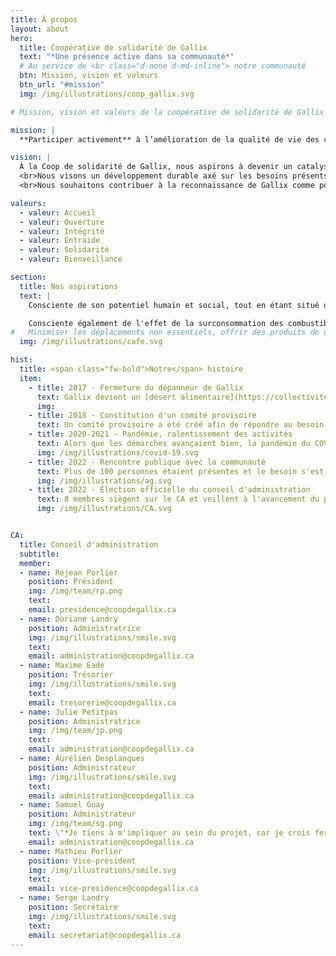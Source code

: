 ```yaml
---
title: À propos
layout: about
hero:
  title: Coopérative de solidarité de Gallix
  text: "*Une présence active dans sa communauté*"
  # Au service de <br class="d-none d-md-inline"> notre communauté
  btn: Mission, vision et valeurs
  btn_url: "#mission"
  img: /img/illustrations/coop_gallix.svg

# Mission, vision et valeurs de la coopérative de solidarité de Gallix

mission: |
  **Participer activement** à l’amélioration de la qualité de vie des citoyens et citoyennes de Gallix en assurant l’accès aux biens et services de première nécessité. <br> **Favoriser** les rencontres et participer au rayonnement de Gallix par l’accueil et la promotion des produits, activités et talents locaux. <br> **Développer** les sentiments de fierté et d’appartenance.

vision: |
  À la Coop de solidarité de Gallix, nous aspirons à devenir un catalyseur du développement socio-économique du secteur Gallix.
  <br>Nous visons un développement durable axé sur les besoins présents et futurs de la communauté, continuellement à la recherche d’amélioration.
  <br>Nous souhaitons contribuer à la reconnaissance de Gallix comme point d’intérêt incontournable pour le tourisme et les amateurs et amatrices de plein air.

valeurs:
  - valeur: Accueil
  - valeur: Ouverture
  - valeur: Intégrité
  - valeur: Entraide
  - valeur: Solidarité
  - valeur: Bienveillance

section:
  title: Nos aspirations
  text: |
    Consciente de son potentiel humain et social, tout en étant situé dans un désert alimentaire, la **COOP de Solidarité de Gallix** désire être à l'écoute des besoins de ses membres et offrir à toute la population de Gallix, aux passants, aux vacanciers et vacancières et aux touristes, des produits d'épicerie et de premières nécessité, casse-croûte et café, et ce, dans un lieu de rencontre attrayant, chaleureux et convivial. La COOP espère ainsi contribuer à la rétention de la population de Gallix et à l'attraction de nouvelles familles tout en contribuant à la création d'emplois stables, intéressants et rémunérateurs.

    Consciente également de l'effet de la surconsommation des combustibles fossiles sur les changements climatiques, elle vise à en minimiser l'impact en offrant les produits de consommation essentiels à proximité des citoyens en favorisant les produits locaux.
#   Minimiser les déplacements non essentiels, offrir des produits de qualité au meilleur prix, accueillir sa clientèle dans un environnement chaleureux, être sensible aux besoins de sa population, des ses employé(e)s, tout en étant conscient que l'équilibre et le bon sens sont des clés d'un développement prospère et durable, voilà la mission que nous nous sommes donnée.
  img: /img/illustrations/cafe.svg

hist:
  title: <span class="fw-bold">Notre</span> histoire
  item:
    - title: 2017 - Fermeture du dépanneur de Gallix
      text: Gallix devient un [désert alimentaire](https://collectivitesviables.org/articles/desert-alimentaire.aspx) à la suite de la fermeture de l'unique dépanneur à Gallix. [Cliquez ici pour lire l'article de Radio-Canada à ce sujet.](https://ici.radio-canada.ca/nouvelle/1063132/fermeture-depanneur-gallix-sept-iles)
      img:
    - title: 2018 - Constitution d'un comité provisoire
      text: Un comité provisoire a été créé afin de répondre au besoin de la communauté.
    - title: 2020-2021 - Pandémie, ralentissement des activités
      text: Alors que les démarches avançaient bien, la pandémie du COVID-19 a ralenti le projet.
      img: /img/illustrations/covid-19.svg
    - title: 2022 - Rencontre publique avec la communauté
      text: Plus de 100 personnes étaient présentes et le besoin s'est fait sentir!
      img: /img/illustrations/ag.svg
    - title: 2022 - Élection officielle du conseil d'administration
      text: 8 membres siègent sur le CA et veillent à l'avancement du projet.
      img: /img/illustrations/CA.svg


CA:
  title: Conseil d'administration
  subtitle:
  member:
  - name: Réjean Porlier
    position: Président
    img: /img/team/rp.png
    text:
    email: presidence@coopdegallix.ca
  - name: Doriane Landry
    position: Administratrice
    img: /img/illustrations/smile.svg
    text:
    email: administration@coopdegallix.ca
  - name: Maxime Eade
    position: Trésorier
    img: /img/illustrations/smile.svg
    text:
    email: tresorerie@coopdegallix.ca
  - name: Julie Petitpas
    position: Administratrice
    img: /img/team/jp.png
    text:
    email: administration@coopdegallix.ca
  - name: Aurélien Desplanques
    position: Administrateur
    img: /img/illustrations/smile.svg
    text:
    email: administration@coopdegallix.ca
  - name: Samuel Guay
    position: Administrateur
    img: /img/team/sg.png
    text: \"*Je tiens à m'impliquer au sein du projet, car je crois fermement aux retombées positives qu'il aura sur notre communauté et l'environnement.*\"
    email: administration@coopdegallix.ca
  - name: Mathieu Porlier
    position: Vice-président
    img: /img/illustrations/smile.svg
    text:
    email: vice-presidence@coopdegallix.ca
  - name: Serge Landry
    position: Secrétaire
    img: /img/illustrations/smile.svg
    text:
    email: secretariat@coopdegallix.ca
---
```

